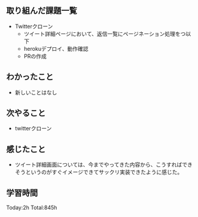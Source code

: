 ## 取り組んだ課題一覧
- Twitterクローン
  - ツイート詳細ページにおいて、返信一覧にページネーション処理をつ以下
  - herokuデプロイ、動作確認
  - PRの作成

## わかったこと
- 新しいことはなし

## 次やること
- twitterクローン　

## 感じたこと
- ツイート詳細画面については、今までやってきた内容から、こうすればできそうというのがすぐイメージできてサックリ実装できたように感じた。
  
## 学習時間
Today:2h
Total:845h
